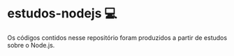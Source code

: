 # estudos-nodejs 💻

Os códigos contidos nesse repositório foram produzidos a partir de estudos sobre o Node.js.
